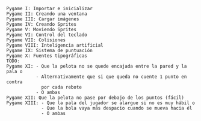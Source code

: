 
    Pygame I: Importar e inicializar
    Pygame II: Creando una ventana
    Pygame III: Cargar imágenes
    Pygame IV: Creando Sprites
    Pygame V: Moviendo Sprites
    Pygame VI: Control del teclado
    Pygame VII: Colisiones
    Pygame VIII: Inteligencia artificial
    Pygame IX: Sistema de puntuación
    Pygame X: Fuentes tipográficas
    TODO:
    Pygame XI: - Que la pelota no se quede encajada entre la pared y la pala o 
               - Alternativamente que si que queda no cuente 1 punto en contra
                 por cada rebote
               - O ambas
    Pygame XII: Que la pelota no pase por debajo de los puntos (fácil)
    Pygame XIII: - Que la pala del jugador se alargue si no es muy hábil o
                 - Que la bola vaya más despacio cuando se mueva hacia él
                 - O ambas